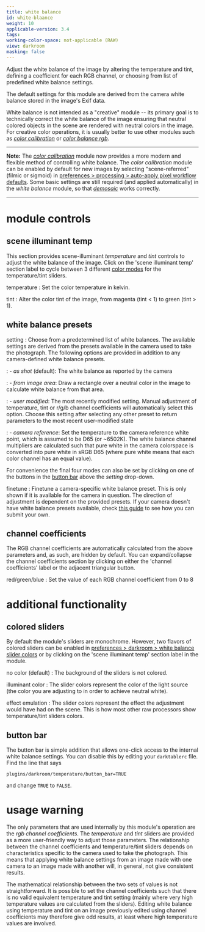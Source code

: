 ```yaml
---
title: white balance
id: white-blaance
weight: 10
applicable-version: 3.4
tags: 
working-color-space: not-applicable (RAW) 
view: darkroom
masking: false
---
```


Adjust the white balance of the image by altering the temperature and tint, defining a coefficient for each RGB channel, or choosing from list of predefined white balance settings.

The default settings for this module are derived from the camera white balance stored in the image's Exif data.

White balance is not intended as a "creative" module -- its primary goal is to technically correct the white balance of the image ensuring that neutral colored objects in the scene are rendered with neutral colors in the image. For creative color operations, it is usually better to use other modules such as [_color calibration_](./color-calibration.md) or [_color balance rgb_](./color-balance-rgb.md).

---

**Note:** The [_color calibration_](./color-calibration.md) module now provides a more modern and flexible method of controlling white balance. The _color calibration_ module can be enabled by default for new images by selecting "scene-referred" (filmic or sigmoid) in [preferences > processing > auto-apply pixel workflow defaults](../../../preferences-settings/processing.md). Some basic settings are still required (and applied automatically) in the _white balance_ module, so that [_demosaic_](./demosaic.md) works correctly.

---

# module controls

## scene illuminant temp

This section provides scene-illuminant _temperature_ and _tint_ controls to adjust the white balance of the image. Click on the 'scene illuminant temp' section label to cycle between 3 different [color modes](#colored-sliders) for the temperature/tint sliders. 

temperature
: Set the color temperature in kelvin.

tint
: Alter the color tint of the image, from magenta (tint < 1) to green (tint > 1).

## white balance presets

setting
: Choose from a predetermined list of white balances. The available settings are derived from the presets available in the camera used to take the photograph. The following options are provided in addition to any camera-defined white balance presets.

: - _as shot_ (default): The white balance as reported by the camera

: - _from image area_: Draw a rectangle over a neutral color in the image to calculate white balance from that area.

: - _user modified_: The most recently modified setting. Manual adjustment of temperature, tint or r/g/b channel coefficients will automatically select this option. Choose this setting after selecting any other preset to return parameters to the most recent user-modified state

: - _camera reference_: Set the temperature to the camera reference white point, which is assumed to be D65 (or ~6502K). The white balance channel multipliers are calculated such that pure white in the camera colorspace is converted into pure white in sRGB D65 (where pure white means that each color channel has an equal value). 

For convenience the final four modes can also be set by clicking on one of the buttons in the [button bar](#button-bar) above the _setting_ drop-down.

finetune
: Finetune a camera-specific white balance preset. This is only shown if it is available for the camera in question. The direction of adjustment is dependent on the provided presets. If your camera doesn't have white balance presets available, check [this guide](https://github.com/darktable-org/darktable/wiki/White-balance-presets) to see how you can submit your own.

## channel coefficients

The RGB channel coefficients are automatically calculated from the above parameters and, as such, are hidden by default. You can expand/collapse the channel coefficients section by clicking on either the 'channel coefficients' label or the adjacent triangular button.

red/green/blue
: Set the value of each RGB channel coefficient from 0 to 8

# additional functionality

## colored sliders

By default the module's sliders are monochrome. However, two flavors of colored sliders can be enabled in [preferences > darkroom > white balance slider colors](../../preferences-settings/darkroom.md) or by clicking on the 'scene illuminant temp' section label in the module.

no color (default)
: The background of the sliders is not colored.

illuminant color
: The slider colors represent the color of the light source (the color you are adjusting to in order to achieve neutral white).

effect emulation
: The slider colors represent the effect the adjustment would have had on the scene. This is how most other raw processors show temperature/tint sliders colors.

## button bar

The button bar is simple addition that allows one-click access to the internal white balance settings. You can disable this by editing your `darktablerc` file. Find the line that says

```
plugins/darkroom/temperature/button_bar=TRUE
```

and change `TRUE` to `FALSE`.

# usage warning

The only parameters that are used internally by this module's operation are the _rgb channel coefficients_. The _temperature_ and _tint_ sliders are provided as a more user-friendly way to adjust those parameters. The relationship between the channel coefficients and temperature/tint sliders depends on characteristics specific to the camera used to take the photograph. This means that applying white balance settings from an image made with one camera to an image made with another will, in general, not give consistent results.

The mathematical relationship between the two sets of values is not straightforward. It is possible to set the channel coefficients such that there is no valid equivalent temperature and tint setting (mainly where very high temperature values are calculated from the sliders). Editing white balance using temperature and tint on an image previously edited using channel coefficients may therefore give odd results, at least where high temperature values are involved.
